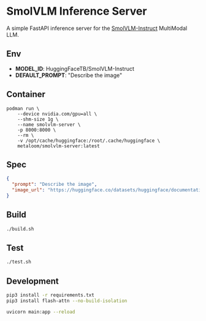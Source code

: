 # SmolVLM Inference Server

A simple FastAPI inference server for the [SmolVLM-Instruct](https://huggingface.co/HuggingFaceTB/SmolVLM-Instruct) MultiModal LLM.


## Env

* **MODEL_ID**: HuggingFaceTB/SmolVLM-Instruct
* **DEFAULT_PROMPT**: "Describe the image"

## Container


```
podman run \
    --device nvidia.com/gpu=all \
    --shm-size 1g \
    --name smolvlm-server \
    -p 8000:8000 \
    --rm \
    -v /opt/cache/huggingface:/root/.cache/huggingface \
    metaloom/smolvlm-server:latest
```

## Spec

```json
{
  "prompt": "Describe the image",
  "image_url": "https://huggingface.co/datasets/huggingface/documentation-images/resolve/main/SmolVLM.png"
}
```


## Build

```bash
./build.sh
```

## Test

```bash
./test.sh
```

## Development

```bash
pip3 install -r requirements.txt
pip3 install flash-attn --no-build-isolation

uvicorn main:app --reload
```